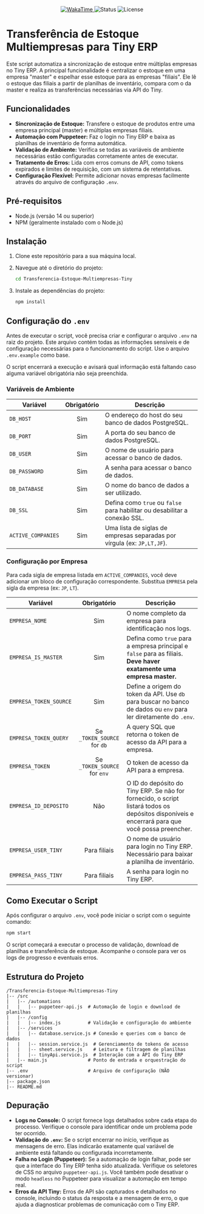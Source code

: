 <p align="center">
  <a href="https://wakatime.com/badge/user/db4a2800-e564-4201-9406-b98e170a6764/project/793e5664-f479-4e1d-be8c-f987943458a1">
    <img src="https://wakatime.com/badge/user/db4a2800-e564-4201-9406-b98e170a6764/project/793e5664-f479-4e1d-be8c-f987943458a1.svg?style=for-the-badge&label=Tempo&logo=wakatime&color=blueviolet" alt="WakaTime">
  </a>
  <img src="https://img.shields.io/badge/status-active-success?style=for-the-badge" alt="Status">
  <img src="https://img.shields.io/badge/license-MIT-green?style=for-the-badge" alt="License">
</p>

# Transferência de Estoque Multiempresas para Tiny ERP

Este script automatiza a sincronização de estoque entre múltiplas empresas no Tiny ERP. A principal funcionalidade é centralizar o estoque em uma empresa "master" e espelhar esse estoque para as empresas "filiais". Ele lê o estoque das filiais a partir de planilhas de inventário, compara com o da master e realiza as transferências necessárias via API do Tiny.

## Funcionalidades

-   **Sincronização de Estoque:** Transfere o estoque de produtos entre uma empresa principal (master) e múltiplas empresas filiais.
-   **Automação com Puppeteer:** Faz o login no Tiny ERP e baixa as planilhas de inventário de forma automática.
-   **Validação de Ambiente:** Verifica se todas as variáveis de ambiente necessárias estão configuradas corretamente antes de executar.
-   **Tratamento de Erros:** Lida com erros comuns de API, como tokens expirados e limites de requisição, com um sistema de retentativas.
-   **Configuração Flexível:** Permite adicionar novas empresas facilmente através do arquivo de configuração `.env`.

## Pré-requisitos

-   Node.js (versão 14 ou superior)
-   NPM (geralmente instalado com o Node.js)

## Instalação

1.  Clone este repositório para a sua máquina local.
2.  Navegue até o diretório do projeto:

    ```bash
    cd Transferencia-Estoque-Multiempresas-Tiny
    ```

3.  Instale as dependências do projeto:

    ```bash
    npm install
    ```

## Configuração do `.env`

Antes de executar o script, você precisa criar e configurar o arquivo `.env` na raiz do projeto. Este arquivo contém todas as informações sensíveis e de configuração necessárias para o funcionamento do script. Use o arquivo `.env.example` como base.

O script encerrará a execução e avisará qual informação está faltando caso alguma variável obrigatória não seja preenchida.

### Variáveis de Ambiente

| Variável | Obrigatório | Descrição |
| --- | :---: | --- |
| `DB_HOST` | Sim | O endereço do host do seu banco de dados PostgreSQL. |
| `DB_PORT` | Sim | A porta do seu banco de dados PostgreSQL. |
| `DB_USER` | Sim | O nome de usuário para acessar o banco de dados. |
| `DB_PASSWORD` | Sim | A senha para acessar o banco de dados. |
| `DB_DATABASE` | Sim | O nome do banco de dados a ser utilizado. |
| `DB_SSL` | Sim | Defina como `true` ou `false` para habilitar ou desabilitar a conexão SSL. |
| `ACTIVE_COMPANIES` | Sim | Uma lista de siglas de empresas separadas por vírgula (ex: `JP,LT,JF`). |

### Configuração por Empresa

Para cada sigla de empresa listada em `ACTIVE_COMPANIES`, você deve adicionar um bloco de configuração correspondente. Substitua `EMPRESA` pela sigla da empresa (ex: `JP`, `LT`).

| Variável | Obrigatório | Descrição |
| --- | :---: | --- |
| `EMPRESA_NOME` | Sim | O nome completo da empresa para identificação nos logs. |
| `EMPRESA_IS_MASTER` | Sim | Defina como `true` para a empresa principal e `false` para as filiais. **Deve haver exatamente uma empresa master.** |
| `EMPRESA_TOKEN_SOURCE` | Sim | Define a origem do token da API. Use `db` para buscar no banco de dados ou `env` para ler diretamente do `.env`. |
| `EMPRESA_TOKEN_QUERY` | Se `_TOKEN_SOURCE` for `db` | A query SQL que retorna o token de acesso da API para a empresa. |
| `EMPRESA_TOKEN` | Se `_TOKEN_SOURCE` for `env` | O token de acesso da API para a empresa. |
| `EMPRESA_ID_DEPOSITO` | Não | O ID do depósito do Tiny ERP. Se não for fornecido, o script listará todos os depósitos disponíveis e encerrará para que você possa preencher. |
| `EMPRESA_USER_TINY` | Para filiais | O nome de usuário para login no Tiny ERP. Necessário para baixar a planilha de inventário. |
| `EMPRESA_PASS_TINY` | Para filiais | A senha para login no Tiny ERP. |

## Como Executar o Script

Após configurar o arquivo `.env`, você pode iniciar o script com o seguinte comando:

```bash
npm start
```

O script começará a executar o processo de validação, download de planilhas e transferência de estoque. Acompanhe o console para ver os logs de progresso e eventuais erros.

## Estrutura do Projeto

```
/Transferencia-Estoque-Multiempresas-Tiny
|-- /src
|   |-- /automations
|   |   |-- puppeteer-api.js  # Automação de login e download de planilhas
|   |-- /config
|   |   |-- index.js          # Validação e configuração do ambiente
|   |-- /services
|   |   |-- database.service.js # Conexão e queries com o banco de dados
|   |   |-- session.service.js  # Gerenciamento de tokens de acesso
|   |   |-- sheet.service.js    # Leitura e filtragem de planilhas
|   |   |-- tinyApi.service.js  # Interação com a API do Tiny ERP
|   |-- main.js               # Ponto de entrada e orquestração do script
|-- .env                      # Arquivo de configuração (NÃO versionar)
|-- package.json
|-- README.md
```

## Depuração

-   **Logs no Console:** O script fornece logs detalhados sobre cada etapa do processo. Verifique o console para identificar onde um problema pode ter ocorrido.
-   **Validação do `.env`:** Se o script encerrar no início, verifique as mensagens de erro. Elas indicarão exatamente qual variável de ambiente está faltando ou configurada incorretamente.
-   **Falha no Login (Puppeteer):** Se a automação de login falhar, pode ser que a interface do Tiny ERP tenha sido atualizada. Verifique os seletores de CSS no arquivo `puppeteer-api.js`. Você também pode desativar o modo `headless` no Puppeteer para visualizar a automação em tempo real.
-   **Erros da API Tiny:** Erros de API são capturados e detalhados no console, incluindo o status da resposta e a mensagem de erro, o que ajuda a diagnosticar problemas de comunicação com o Tiny ERP.

